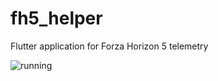 # fh5_helper

Flutter application for Forza Horizon 5 telemetry

![running](README.assets/running.gif)